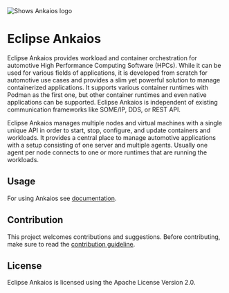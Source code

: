 <picture style="padding-bottom: 1em;">
  <source media="(prefers-color-scheme: dark)" srcset="logo/Ankaios__logo_for_dark_bgrd_clipped.png">
  <source media="(prefers-color-scheme: light)" srcset="logo/Ankaios__logo_for_light_bgrd_clipped.png">
  <img alt="Shows Ankaios logo" src="logo/Ankaios__logo_for_light_bgrd_clipped.png">
</picture>

# Eclipse Ankaios

Eclipse Ankaios provides workload and container orchestration for automotive
High Performance Computing Software (HPCs). While it can be used for various
fields of applications, it is developed from scratch for automotive use cases
and provides a slim yet powerful solution to manage containerized applications.
It supports various container runtimes with Podman as the first one, but other
container runtimes and even native applications can be supported. Eclipse
Ankaios is independent of existing communication frameworks like SOME/IP, DDS,
or REST API.

Eclipse Ankaios manages multiple nodes and virtual machines with a single unique
API in order to start, stop, configure, and update containers and workloads. It
provides a central place to manage automotive applications with a setup
consisting of one server and multiple agents. Usually one agent per node
connects to one or more runtimes that are running the workloads.

## Usage

For using Ankaios see [documentation](https://eclipse-ankaios.github.io/ankaios).

## Contribution

This project welcomes contributions and suggestions. Before contributing, make sure to read the
[contribution guideline](https://github.com/eclipse-ankaios/ankaios/blob/master/CONTRIBUTING.md).

## License

Eclipse Ankaios is licensed using the Apache License Version 2.0.
